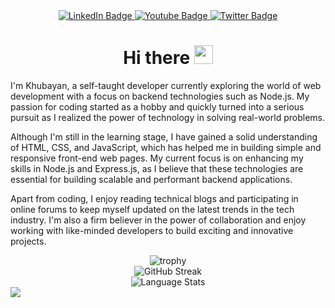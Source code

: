 <!--SOCIAL MEDIA BADGES-->
<div id="badges" align="center">
  <a href="https://www.linkedin.com/in/shri-khubayan-kusuma-b85523213">
    <img src="https://img.shields.io/badge/LinkedIn-blue?style=for-the-badge&logo=linkedin&logoColor=white" alt="LinkedIn Badge"/>
  </a>
  <a href="your-youtube-URL">
    <img src="https://img.shields.io/badge/YouTube-red?style=for-the-badge&logo=youtube&logoColor=white" alt="Youtube Badge"/>
  </a>
  <a href="https://twitter.com/khu_bayan">
    <img src="https://img.shields.io/badge/Twitter-blue?style=for-the-badge&logo=twitter&logoColor=white" alt="Twitter Badge"/>
  </a>
</div>

<!--HEADER-->
<h1 align="center">
  Hi there
   <img src="https://media.giphy.com/media/hvRJCLFzcasrR4ia7z/giphy.gif" width="30px"/>
</h1>

<!--TEXT-->
<p>
  I'm Khubayan, a self-taught developer currently exploring the world of web development with a focus on backend technologies such as Node.js. My passion for coding started as a hobby and quickly turned into a serious pursuit as I realized the power of technology in solving real-world problems.

Although I'm still in the learning stage, I have gained a solid understanding of HTML, CSS, and JavaScript, which has helped me in building simple and responsive front-end web pages. My current focus is on enhancing my skills in Node.js and Express.js, as I believe that these technologies are essential for building scalable and performant backend applications.

Apart from coding, I enjoy reading technical blogs and participating in online forums to keep myself updated on the latest trends in the tech industry. I'm also a firm believer in the power of collaboration and enjoy working with like-minded developers to build exciting and innovative projects.
</p>

<div align="center">
  <!--TROPHY-->
  <img src="https://github-profile-trophy.vercel.app/?username=Khubayan&theme=darkhub" alt="trophy">
</div>

<div align="center">
  <!--STREAK CARD-->
  <img src="http://github-readme-streak-stats.herokuapp.com?user=Khubayan&theme=tokyonight&hide_border=true" alt="GitHub Streak">
</div>
<div align="center">
  <!--LANGUAGES STATS-->
  <img  src="https://github-readme-stats.vercel.app/api/top-langs?username=Khubayan&layout=compact&theme=tokyonight&hide_border=true" alt="Language Stats">
</div>

<!-- WAKATIME CIRCCLE DIAGRAM -->
<img src="https://wakatime.com/share/@DeyL/6c50d095-cd35-4d91-bc35-7104e134bbc1.svg"/>
